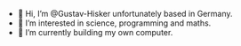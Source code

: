 - 👋 Hi, I’m @Gustav-Hisker unfortunately based in Germany. 
- 👀 I’m interested in science, programming and maths.
- 🌱 I’m currently building my own computer.
